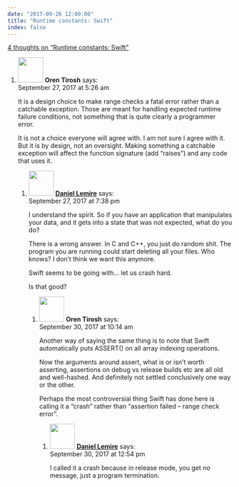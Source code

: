 ```yaml
---
date: "2017-09-26 12:00:00"
title: "Runtime constants: Swift"
index: false
---
```


[4 thoughts on &ldquo;Runtime constants: Swift&rdquo;](/lemire/blog/2017/09-26-runtime-constants-swift)

<ol class="comment-list">
<li id="comment-287246" class="comment even thread-even depth-1 parent">
<div class="comment-author vcard">
<img alt src="https://secure.gravatar.com/avatar/5e02c014b9ae0d4964d09a998780074f?s=56&#038;d=mm&#038;r=g" srcset="https://secure.gravatar.com/avatar/5e02c014b9ae0d4964d09a998780074f?s=112&#038;d=mm&#038;r=g 2x" class="avatar avatar-56 photo" height="56" width="56" decoding="async" /> <b class="fn">Oren Tirosh</b> <span class="says">says:</span> </div>
<div class="comment-metadata"><time datetime="2017-09-27T05:26:24+00:00">September 27, 2017 at 5:26 am</time></a> </div>
<div class="comment-content">
<p>It is a design choice to make range checks a fatal error rather than a catchable exception. Those are meant for handling expected runtime failure conditions, not something that is quite clearly a programmer error.</p>
<p>It is not a choice everyone will agree with. I am not sure I agree with it. But it is by design, not an oversight. Making something a catchable exception will affect the function signature (add &ldquo;raises&rdquo;) and any code that uses it.</p>
</div>
<ol class="children">
<li id="comment-287304" class="comment byuser comment-author-lemire bypostauthor odd alt depth-2 parent">
<div class="comment-author vcard">
<img alt src="https://secure.gravatar.com/avatar/2ca999bef9535950f5b84281a4dab006?s=56&#038;d=mm&#038;r=g" srcset="https://secure.gravatar.com/avatar/2ca999bef9535950f5b84281a4dab006?s=112&#038;d=mm&#038;r=g 2x" class="avatar avatar-56 photo" height="56" width="56" decoding="async" /> <b class="fn"><a href="https://lemire.me/en/" class="url" rel="ugc">Daniel Lemire</a></b> <span class="says">says:</span> </div>
<div class="comment-metadata"><time datetime="2017-09-27T19:38:28+00:00">September 27, 2017 at 7:38 pm</time></a> </div>
<div class="comment-content">
<p>I understand the spirit. So if you have an application that manipulates your data, and it gets into a state that was not expected, what do you do?</p>
<p>There is a wrong answer. In C and C++, you just do random shit. The program you are running could start deleting all your files. Who knows? I don&rsquo;t think we want this anymore.</p>
<p>Swift seems to be going with&#8230; let us crash hard.</p>
<p>Is that good?</p>
</div>
<ol class="children">
<li id="comment-287607" class="comment even depth-3 parent">
<div class="comment-author vcard">
<img alt src="https://secure.gravatar.com/avatar/5e02c014b9ae0d4964d09a998780074f?s=56&#038;d=mm&#038;r=g" srcset="https://secure.gravatar.com/avatar/5e02c014b9ae0d4964d09a998780074f?s=112&#038;d=mm&#038;r=g 2x" class="avatar avatar-56 photo" height="56" width="56" loading="lazy" decoding="async" /> <b class="fn">Oren Tirosh</b> <span class="says">says:</span> </div>
<div class="comment-metadata"><time datetime="2017-09-30T10:14:09+00:00">September 30, 2017 at 10:14 am</time></a> </div>
<div class="comment-content">
<p>Another way of saying the same thing is to note that Swift automatically puts ASSERT() on all array indexing operations. </p>
<p>Now the arguments around assert, what is or isn&rsquo;t worth asserting, assertions on debug vs release builds etc are all old and well-hashed. And definitely not settled conclusively one way or the other.</p>
<p>Perhaps the most controversial thing Swift has done here is calling it a &ldquo;crash&rdquo; rather than &ldquo;assertion failed &#8211; range check error&rdquo;.</p>
</div>
<ol class="children">
<li id="comment-287617" class="comment byuser comment-author-lemire bypostauthor odd alt depth-4">
<div class="comment-author vcard">
<img alt src="https://secure.gravatar.com/avatar/2ca999bef9535950f5b84281a4dab006?s=56&#038;d=mm&#038;r=g" srcset="https://secure.gravatar.com/avatar/2ca999bef9535950f5b84281a4dab006?s=112&#038;d=mm&#038;r=g 2x" class="avatar avatar-56 photo" height="56" width="56" loading="lazy" decoding="async" /> <b class="fn"><a href="https://lemire.me/en/" class="url" rel="ugc">Daniel Lemire</a></b> <span class="says">says:</span> </div>
<div class="comment-metadata"><time datetime="2017-09-30T12:54:22+00:00">September 30, 2017 at 12:54 pm</time></a> </div>
<div class="comment-content">
<p>I called it a crash because in release mode, you get no message, just a program termination.</p>
</div>
</li>
</ol>
</li>
</ol>
</li>
</ol>
</li>
</ol>
